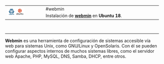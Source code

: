  <table width="100%" border="0" cellpadding="4" cellspacing="4">
  <tr>
    <td width="25%" rowspan="2"><a href="https://www.webmin.com/" target="_blank"><img src="https://github.com/midiam1/Webmin/blob/main/img/webmin.png" width="50%" height="50%"/></a></td>
    <td>#webmin</td>
  </tr>
  <tr>
    <td>Instalación de <strong><a href="https://www.webmin.com/" title="Ir a ..." target="_blank">webmin</a></strong> en <strong>Ubuntu 18</strong>.</td>
  </tr>
</table>
<p>&nbsp;</p>
<hr/>

<strong>Webmin</strong> es una herramienta de configuración de sistemas accesible vía web para sistemas Unix, como GNU/Linux y OpenSolaris. Con él se pueden configurar aspectos internos de muchos sistemas libres, como el servidor web Apache, PHP, MySQL, DNS, Samba, DHCP, entre otros.
